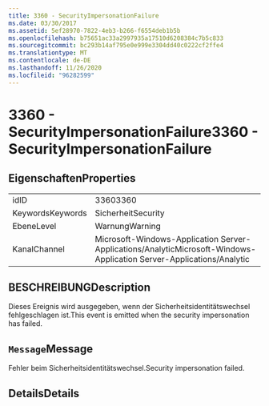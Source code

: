 ```yaml
---
title: 3360 - SecurityImpersonationFailure
ms.date: 03/30/2017
ms.assetid: 5ef28970-7822-4eb3-b266-f6554deb1b5b
ms.openlocfilehash: b75651ac33a2997935a17510d6208384c7b5c833
ms.sourcegitcommit: bc293b14af795e0e999e3304dd40c0222cf2ffe4
ms.translationtype: MT
ms.contentlocale: de-DE
ms.lasthandoff: 11/26/2020
ms.locfileid: "96282599"
---
```

# <a name="3360---securityimpersonationfailure"></a><span data-ttu-id="be435-102">3360 - SecurityImpersonationFailure</span><span class="sxs-lookup"><span data-stu-id="be435-102">3360 - SecurityImpersonationFailure</span></span>

## <a name="properties"></a><span data-ttu-id="be435-103">Eigenschaften</span><span class="sxs-lookup"><span data-stu-id="be435-103">Properties</span></span>  
  
|||  
|-|-|  
|<span data-ttu-id="be435-104">id</span><span class="sxs-lookup"><span data-stu-id="be435-104">ID</span></span>|<span data-ttu-id="be435-105">3360</span><span class="sxs-lookup"><span data-stu-id="be435-105">3360</span></span>|  
|<span data-ttu-id="be435-106">Keywords</span><span class="sxs-lookup"><span data-stu-id="be435-106">Keywords</span></span>|<span data-ttu-id="be435-107">Sicherheit</span><span class="sxs-lookup"><span data-stu-id="be435-107">Security</span></span>|  
|<span data-ttu-id="be435-108">Ebene</span><span class="sxs-lookup"><span data-stu-id="be435-108">Level</span></span>|<span data-ttu-id="be435-109">Warnung</span><span class="sxs-lookup"><span data-stu-id="be435-109">Warning</span></span>|  
|<span data-ttu-id="be435-110">Kanal</span><span class="sxs-lookup"><span data-stu-id="be435-110">Channel</span></span>|<span data-ttu-id="be435-111">Microsoft-Windows-Application Server-Applications/Analytic</span><span class="sxs-lookup"><span data-stu-id="be435-111">Microsoft-Windows-Application Server-Applications/Analytic</span></span>|  
  
## <a name="description"></a><span data-ttu-id="be435-112">BESCHREIBUNG</span><span class="sxs-lookup"><span data-stu-id="be435-112">Description</span></span>  

 <span data-ttu-id="be435-113">Dieses Ereignis wird ausgegeben, wenn der Sicherheitsidentitätswechsel fehlgeschlagen ist.</span><span class="sxs-lookup"><span data-stu-id="be435-113">This event is emitted when the security impersonation has failed.</span></span>  
  
## <a name="message"></a><span data-ttu-id="be435-114">`Message`</span><span class="sxs-lookup"><span data-stu-id="be435-114">Message</span></span>  

 <span data-ttu-id="be435-115">Fehler beim Sicherheitsidentitätswechsel.</span><span class="sxs-lookup"><span data-stu-id="be435-115">Security impersonation failed.</span></span>  
  
## <a name="details"></a><span data-ttu-id="be435-116">Details</span><span class="sxs-lookup"><span data-stu-id="be435-116">Details</span></span>
